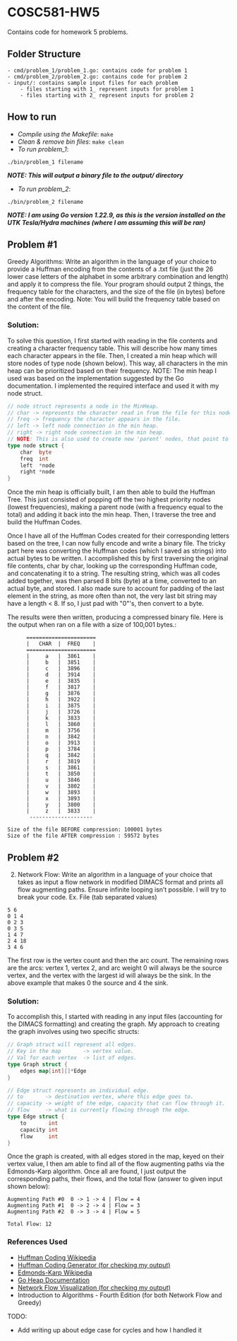 # COSC581-HW5
Contains code for homework 5 problems.

## Folder Structure
```
- cmd/problem_1/problem_1.go: contains code for problem 1
- cmd/problem_2/problem_2.go: contains code for problem 2
- input/: contains sample input files for each problem
    - files starting with 1_ represent inputs for problem 1
    - files starting with 2_ represent inputs for problem 2
```

## How to run 
- _Compile using the Makefile_: `make`
- _Clean & remove bin files_: `make clean`
- _To run problem_1_:
```
./bin/problem_1 filename
```
***NOTE: This will output a binary file to the output/ directory***


- _To run problem_2_:
```
./bin/problem_2 filename
```

***NOTE: I am using Go version 1.22.9, as this is the version installed on the UTK Tesla/Hydra machines (where I am assuming this will be ran)***

## Problem #1 
Greedy Algorithms: Write an algorithm in the language of your choice to provide
a Huffman encoding from the contents of a .txt file (just the 26 lower case letters
of the alphabet in some arbitrary combination and length) and apply it to
compress the file. Your program should output 2 things, the frequency table for
the characters, and the size of the file (in bytes) before and after the encoding.
Note: You will build the frequency table based on the content of the file.

### Solution:
To solve this question, I first started with reading in the file contents and creating a character frequency table. This will describe how many times each character appears in the file. Then, I created a min heap which will store nodes of type node (shown below). This way, all characters in the min heap can be prioritized based on their frequency. NOTE: The min heap I used was based on the implementation suggested by the Go documentation. I implemented the required interface and used it with my node struct.
```Go
// node struct represents a node in the MinHeap.
// char -> represents the character read in from the file for this node.
// freq -> frequency the character appears in the file.
// left -> left node connection in the min heap.
// right -> right node connection in the min heap.
// NOTE: This is also used to create new 'parent' nodes, that point to two 'char' nodes, with the frequency set to the total of both left.freq + right.freq.
type node struct {
	char  byte
	freq  int
	left  *node
	right *node
}
```

Once the min heap is officially built, I am then able to build the Huffman Tree. This just consisted of popping off the two highest priority nodes (lowest frequencies), making a parent node (with a frequency equal to the total) and adding it back into the min heap. Then, I traverse the tree and build the Huffman Codes. 

Once I have all of the Huffman Codes created for their corresponding letters based on the tree, I can now fully encode and write a binary file. The tricky part here was converting the Huffman codes (which I saved as strings) into actual bytes to be written. I accomplished this by first traversing the original file contents, char by char, looking up the corresponding Huffman code, and concatenating it to a string. The resulting string, which was all codes added together, was then parsed 8 bits (byte) at a time, converted to an actual byte, and stored. I also made sure to account for padding of the last element in the string, as more often than not, the very last bit string may have a length < 8. If so, I just pad with "0"'s, then convert to a byte.

The results were then written, producing a compressed binary file. Here is the output when ran on a file with a size of 100,001 bytes.:
```
      ====================== 
      |   CHAR  |  FREQ    |
      ====================== 
      |     a   |  3861    |
      |     b   |  3851    |
      |     c   |  3896    |
      |     d   |  3914    |
      |     e   |  3835    |
      |     f   |  3817    |
      |     g   |  3876    |
      |     h   |  3922    |
      |     i   |  3875    |
      |     j   |  3726    |
      |     k   |  3833    |
      |     l   |  3860    |
      |     m   |  3756    |
      |     n   |  3842    |
      |     o   |  3913    |
      |     p   |  3784    |
      |     q   |  3842    |
      |     r   |  3819    |
      |     s   |  3861    |
      |     t   |  3850    |
      |     u   |  3846    |
      |     v   |  3802    |
      |     w   |  3893    |
      |     x   |  3893    |
      |     y   |  3800    |
      |     z   |  3833    |
       -------------------- 

Size of the file BEFORE compression: 100001 bytes
Size of the file AFTER compression : 59572 bytes
```

## Problem #2
2. Network Flow: Write an algorithm in a language of your choice that takes as input a flow network in modified DIMACS format and prints all flow augmenting paths. Ensure infinite looping isn’t possible. I will try to break your code. Ex. File (tab separated values)

```
5 6
0 1 4
0 2 3
0 3 5
1 4 7
2 4 18
3 4 6
```

The first row is the vertex count and then the arc count. The remaining rows are the arcs: vertex 1, vertex 2, and arc weight 0 will always be the source vertex, and the vertex with the largest id will always be the sink. In the above example that makes 0 the source and 4 the sink.

### Solution:
To accomplish this, I started with reading in any input files (accounting for the DIMACS formatting) and creating the graph. My approach to creating the graph involves using two specific structs: 
```Go
// Graph struct will represent all edges.
// Key in the map       -> vertex value.
// Val for each vertex  -> list of edges.
type Graph struct {
	edges map[int][]*Edge
}

// Edge struct represents an individual edge.
// to       -> destination vertex, where this edge goes to.
// capacity -> weight of the edge, capacity that can flow through it.
// flow     -> what is currently flowing through the edge.
type Edge struct {
	to       int
	capacity int
	flow     int
}
```
Once the graph is created, with all edges stored in the map, keyed on their vertex value, I then am able to find all of the flow augmenting paths via the Edmonds-Karp algorithm. Once all are found, I just output the corresponding paths, their flows, and the total flow (answer to given input shown below):
```
Augmenting Path #0  0 -> 1 -> 4 | Flow = 4
Augmenting Path #1  0 -> 2 -> 4 | Flow = 3
Augmenting Path #2  0 -> 3 -> 4 | Flow = 5

Total Flow: 12
```

### References Used
- [Huffman Coding Wikipedia](https://en.wikipedia.org/wiki/Huffman_coding)
- [Huffman Coding Generator (for checking my output)](https://www.dcode.fr/huffman-tree-compression)
- [Edmonds-Karp Wikipedia](https://en.wikipedia.org/wiki/Edmonds–Karp_algorithm)
- [Go Heap Documentation](https://pkg.go.dev/container/heap)
- [Network Flow Visualization (for checking my output)](https://visualgo.net/en/maxflow)
- Introduction to Algorithms - Fourth Edition (for both Network Flow and Greedy)

TODO: 
- Add writing up about edge case for cycles and how I handled it

